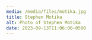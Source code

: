 ```yaml
---
media: /media/files/motika.jpg
title: Stephen Motika
alt: Photo of Stephen Motika
date: 2023-09-13T11:06:00-0500
---
```

